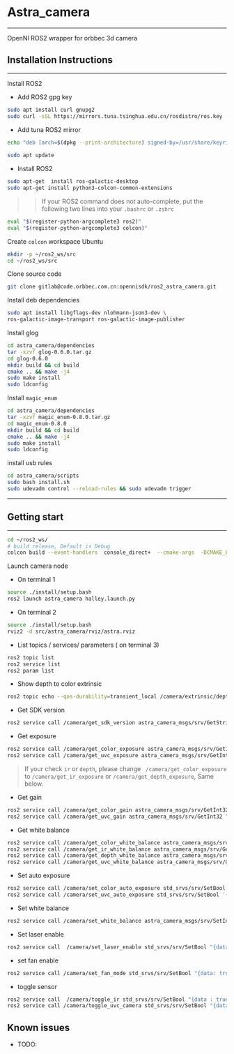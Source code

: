 # Astra_camera

---
OpenNI ROS2 wrapper for orbbec 3d camera

## Installation Instructions

---
Install ROS2

* Add ROS2 gpg key

```bash
sudo apt install curl gnupg2
sudo curl -sSL https://mirrors.tuna.tsinghua.edu.cn/rosdistro/ros.key -o /usr/share/keyrings/ros-archive-keyring.gpg
```

* Add tuna ROS2 mirror

```bash
echo "deb [arch=$(dpkg --print-architecture) signed-by=/usr/share/keyrings/ros-archive-keyring.gpg] https://mirrors.tuna.tsinghua.edu.cn/ros2/ubuntu focal main" | sudo tee /etc/apt/sources.list.d/ros2.list > /dev/null
 
sudo apt update
```

* Install ROS2

```bash
sudo apt-get  install ros-galactic-desktop
sudo apt-get install python3-colcon-common-extensions

```
>>If your ROS2 command does not auto-complete, put the following two lines into your `.bashrc`
or `.zshrc`

```bash
eval "$(register-python-argcomplete3 ros2)"
eval "$(register-python-argcomplete3 colcon)"
```

Create `colcon` workspace Ubuntu

```bash
mkdir -p ~/ros2_ws/src
cd ~/ros2_ws/src
```

Clone source code

```bash
git clone gitlab@code.orbbec.com.cn:opennisdk/ros2_astra_camera.git
```

Install deb dependencies

```bash
sudo apt install libgflags-dev nlohmann-json3-dev \
ros-galactic-image-transport ros-galactic-image-publisher
```

Install glog

```bash
cd astra_camera/dependencies
tar -xzvf glog-0.6.0.tar.gz
cd glog-0.6.0
mkdir build && cd build
cmake .. && make -j4
sudo make install
sudo ldconfig
```

Install `magic_enum`

```bash
cd astra_camera/dependencies
tar -xzvf magic_enum-0.8.0.tar.gz
cd magic_enum-0.8.0
mkdir build && cd build
cmake .. && make -j4
sudo make install
sudo ldconfig
```
install usb rules

```bash
cd astra_camera/scripts
sudo bash install.sh
sudo udevadm control --reload-rules && sudo udevadm trigger
```

---

## Getting start

---

```bash
cd ~/ros2_ws/
# build release, Default is Debug
colcon build --event-handlers  console_direct+  --cmake-args  -DCMAKE_BUILD_TYPE=Release
```
Launch camera node
* On terminal 1
```bash 
source ./install/setup.bash 
ros2 launch astra_camera halley.launch.py
```
* On terminal 2

```bash
source ./install/setup.bash 
rviz2 -d src/astra_camera/rviz/astra.rviz
```
* List topics / services/ parameters ( on terminal 3)

```bash
ros2 topic list
ros2 service list
ros2 param list
```

* Show depth to color extrinsic

```bash
ros2 topic echo --qos-durability=transient_local /camera/extrinsic/depth_to_color  --qos-profile=services_default
```
* Get SDK version

```bash
ros2 service call /camera/get_sdk_version astra_camera_msgs/srv/GetString '{}'

```

* Get exposure

```bash
ros2 service call /camera/get_color_exposure astra_camera_msgs/srv/GetInt32 '{}' # OpenNI
ros2 service call /camera/get_uvc_exposure astra_camera_msgs/srv/GetInt32 "{}"

```
> If your check `ir` or `depth`, please change ` /camera/get_color_exposure`
to  `/camera/get_ir_exposure` or `/camera/get_depth_exposure`, Same below.

* Get gain

```bash
ros2 service call /camera/get_color_gain astra_camera_msgs/srv/GetInt32 '{}' # OpenNI camera
ros2 service call /camera/get_uvc_gain astra_camera_msgs/srv/GetInt32 "{}" # UVC camera
```
* Get white balance

```bash
ros2 service call /camera/get_color_white_balance astra_camera_msgs/srv/GetInt32 '{}' # OpenNI camera
ros2 service call /camera/get_ir_white_balance astra_camera_msgs/srv/GetInt32 '{}' # OpenNI camera
ros2 service call /camera/get_depth_white_balance astra_camera_msgs/srv/GetInt32 '{}' # OpenNI camera
ros2 service call /camera/get_uvc_white_balance astra_camera_msgs/srv/GetInt32 "{}" # uvc camera
```

* Set auto exposure

```bash
ros2 service call /camera/set_color_auto_exposure std_srvs/srv/SetBool '{data: false}' # OpeNI camera
ros2 service call /camera/set_uvc_auto_exposure std_srvs/srv/SetBool '{data: false}' # uvc camera
```

* Set white balance

```bash
ros2 service call /camera/set_white_balance astra_camera_msgs/srv/SetInt32 '{data: 4600}'
```
* Set laser enable

```bash
ros2 service call  /camera/set_laser_enable std_srvs/srv/SetBool "{data: true}" 
```
* set fan enable

```bash
ros2 service call /camera/set_fan_mode std_srvs/srv/SetBool "{data: true}
```

* toggle sensor

```bash
ros2 service call  /camera/toggle_ir std_srvs/srv/SetBool "{data : true}"
ros2 service call /camera/toggle_uvc_camera std_srvs/srv/SetBool "{data : true}"
```

## Known issues

* TODO:
